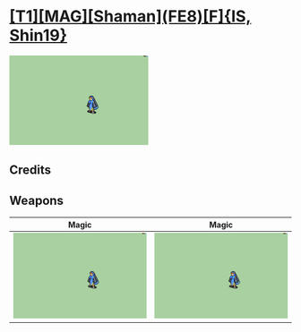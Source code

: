 # [\[T1\]\[MAG\]\[Shaman\]\(FE8\)\[F\]{IS, Shin19}](./%5BT1%5D%5BMAG%5D%5BShaman%5D(FE8)%5BF%5D%7BIS,%20Shin19%7D)

<img src="./6.%20Magic%20(FE8)/Magic_000.png" alt="[T1][MAG][Shaman](FE8)[F]{IS, Shin19} standing" />

## Credits



## Weapons


|Magic |Magic |
|  :---: | :---: |
| <img alt="Magic animation" src="./6.%20Magic%20(FE8)/Magic.gif" /> | <img alt="Magic animation" src="./6.%20Magic%20(Fixed)%20%7BShin19%7D/Magic.gif" /> |

